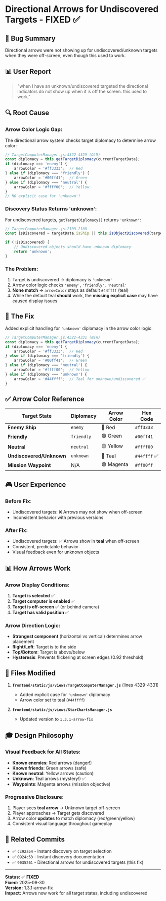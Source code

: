 # Directional Arrows for Undiscovered Targets - FIXED ✅

## 🐛 **Bug Summary**

Directional arrows were not showing up for undiscovered/unknown targets when they were off-screen, even though this used to work.

## 📊 **User Report**

> "when I have an unknown/undiscovered targeted the directional indicators do not show up when it is off the screen. this used to work."

## 🔍 **Root Cause**

### **Arrow Color Logic Gap:**

The directional arrow system checks target diplomacy to determine arrow color:

```javascript
// TargetComputerManager.js:4322-4329 (OLD)
const diplomacy = this.getTargetDiplomacy(currentTargetData);
if (diplomacy === 'enemy') {
    arrowColor = '#ff3333';  // Red
} else if (diplomacy === 'friendly') {
    arrowColor = '#00ff41';  // Green
} else if (diplomacy === 'neutral') {
    arrowColor = '#ffff00';  // Yellow
}
// NO explicit case for 'unknown'!
```

### **Discovery Status Returns 'unknown':**

For undiscovered targets, `getTargetDiplomacy()` returns `'unknown'`:

```javascript
// TargetComputerManager.js:2103-2108
const isDiscovered = targetData.isShip || this.isObjectDiscovered(targetData);

if (!isDiscovered) {
    // Undiscovered objects should have unknown diplomacy
    return 'unknown';
}
```

### **The Problem:**

1. Target is undiscovered → diplomacy is `'unknown'`
2. Arrow color logic checks `'enemy'`, `'friendly'`, `'neutral'`
3. **None match** → `arrowColor` stays as default `#44ffff` (teal)
4. While the default teal **should** work, the **missing explicit case** may have caused display issues

## 🎯 **The Fix**

Added explicit handling for `'unknown'` diplomacy in the arrow color logic:

```javascript
// TargetComputerManager.js:4322-4331 (NEW)
const diplomacy = this.getTargetDiplomacy(currentTargetData);
if (diplomacy === 'enemy') {
    arrowColor = '#ff3333';  // Red
} else if (diplomacy === 'friendly') {
    arrowColor = '#00ff41';  // Green
} else if (diplomacy === 'neutral') {
    arrowColor = '#ffff00';  // Yellow
} else if (diplomacy === 'unknown') {
    arrowColor = '#44ffff';  // Teal for unknown/undiscovered ✅
}
```

## ✅ **Arrow Color Reference**

| Target State | Diplomacy | Arrow Color | Hex Code |
|-------------|-----------|-------------|----------|
| **Enemy Ship** | `enemy` | 🔴 Red | `#ff3333` |
| **Friendly** | `friendly` | 🟢 Green | `#00ff41` |
| **Neutral** | `neutral` | 🟡 Yellow | `#ffff00` |
| **Undiscovered/Unknown** | `unknown` | 🔵 Teal | `#44ffff` ✅ |
| **Mission Waypoint** | N/A | 🟣 Magenta | `#ff00ff` |

## 🎮 **User Experience**

### **Before Fix:**
- Undiscovered targets: ❌ Arrows may not show when off-screen
- Inconsistent behavior with previous versions

### **After Fix:**
- Undiscovered targets: ✅ Arrows show in **teal** when off-screen
- Consistent, predictable behavior
- Visual feedback even for unknown objects

## 📊 **How Arrows Work**

### **Arrow Display Conditions:**

1. **Target is selected** ✅
2. **Target computer is enabled** ✅
3. **Target is off-screen** ✅ (or behind camera)
4. **Target has valid position** ✅

### **Arrow Direction Logic:**

- **Strongest component** (horizontal vs vertical) determines arrow placement
- **Right/Left**: Target is to the side
- **Top/Bottom**: Target is above/below
- **Hysteresis**: Prevents flickering at screen edges (0.92 threshold)

## 📝 **Files Modified**

1. **`frontend/static/js/views/TargetComputerManager.js`** (lines 4329-4331)
   - Added explicit case for `'unknown'` diplomacy
   - Arrow color set to teal (`#44ffff`)

2. **`frontend/static/js/views/StarChartsManager.js`**
   - Updated version to `1.3.1-arrow-fix`

## 🎓 **Design Philosophy**

### **Visual Feedback for All States:**

- **Known enemies**: Red arrows (danger!)
- **Known friends**: Green arrows (safe)
- **Known neutral**: Yellow arrows (caution)
- **Unknown**: Teal arrows (mystery!) ✅
- **Waypoints**: Magenta arrows (mission objective)

### **Progressive Disclosure:**

1. Player sees **teal arrow** → Unknown target off-screen
2. Player approaches → Target gets discovered
3. Arrow color **updates** to match diplomacy (red/green/yellow)
4. Consistent visual language throughout gameplay

## 🔗 **Related Commits**

- ✅ `cc92a54` - Instant discovery on target selection
- ✅ `0924c53` - Instant discovery documentation
- ✅ `9035261` - Directional arrows for undiscovered targets (this fix)

---

**Status:** ✅ **FIXED**  
**Fixed:** 2025-09-30  
**Version:** 1.3.1-arrow-fix  
**Impact:** Arrows now work for all target states, including undiscovered
